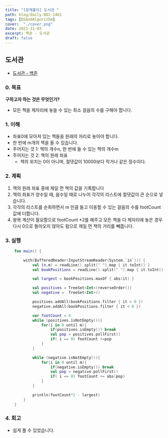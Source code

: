 ```yaml
---
title: "[문제풀이] 도서관 "
path: blog/daily-BOJ-1461
tags: [DSAndAlgorithm]
cover:  "./cover.png"
date: 2021-11-03
excerpt: 백준 - 도서관 
draft: false
---
```



## 도서관 
* [도서관 - 백준](https://www.acmicpc.net/problem/1461)

### 0. 목표 
**구하고자 하는 것은 무엇인가?**
- 모든 책을 제자리에 놓을 수 있는 최소 걸음의 수를 구해야 합니다.

### 1. 이해 

- 좌표0에 모아져 있는 책들을 원래의 자리로 놓아야 합니다.
- 한 번에 m개의 책을 들 수 있습니다.
- 주어지는 것 1: 책의 개수n, 한 번에 들 수 있는 책의 개수m
- 주어지는 것 2: 책의 원래 좌표 
  - 책의 위치는 0이 아니며, 절댓값이 10000보다 작거나 같은 정수이다.


### 2. 계획
1. 책의 원래 좌표 중에 제일 먼 책의 값을 기록합니다
2. 책의 좌표가 양수일 때, 음수일 때로 나누어 각각의 리스트에 절댓값이 큰 순으로 넣습니다.
3. 각각의 리스트를 순회하면서 m 만큼 들고 이동할 수 있는 걸음의 수를 footCount 값에 더합니다.
4. 왕복 계산이 필요함으로 footCount *2를 해주고 모든 책을 다 제자리에 놓은 경우 다시 0으로 돌아오지 않아도 됨으로 제일 먼 책의 거리를 빼줍니다.

### 3. 실행
```kotlin
    fun main() {

        with(BufferedReader(InputStreamReader(System.`in`))) {
            val (n,m) = readLine().split(" ").map { it.toInt() }
            val bookPositions = readLine().split(" ").map { it.toInt() }

            val largest = bookPositions.maxOf { abs(it) }

            val positives = TreeSet<Int>(reverseOrder())
            val negative =  TreeSet<Int>()

            positives.addAll(bookPositions.filter { it > 0 })
            negative.addAll(bookPositions.filter { it < 0 })

            var footCount = 0
            while (positives.isNotEmpty()){
                for(i in 0 until m){
                    if(positives.isEmpty()) break
                    val pop = positives.pollFirst()
                    if( i == 0) footCount +=pop
                }
            }

            while (negative.isNotEmpty()){
                for(i in 0 until m){
                    if(negative.isEmpty()) break
                    val pop = negative.pollFirst()
                    if( i == 0) footCount += abs(pop)
                }
            }

            println(footCount*2 - largest)
        }
    }
```

### 4. 회고 

- 쉽게 풀 수 있었습니다.
